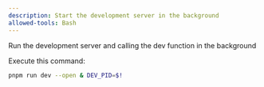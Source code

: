 ```yaml
---
description: Start the development server in the background
allowed-tools: Bash
---
```


Run the development server and calling the dev function in the background

Execute this command:
```bash
pnpm run dev --open & DEV_PID=$!
```
